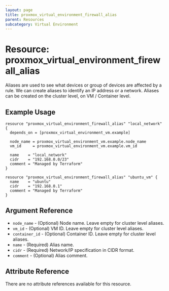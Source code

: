```yaml
---
layout: page
title: proxmox_virtual_environment_firewall_alias
parent: Resources
subcategory: Virtual Environment
---
```


# Resource: proxmox_virtual_environment_firewall_alias

Aliases are used to see what devices or group of devices are affected by a rule.
We can create aliases to identify an IP address or a network. Aliases can be
created on the cluster level, on VM / Container level.

## Example Usage

```hcl
resource "proxmox_virtual_environment_firewall_alias" "local_network" {
  depends_on = [proxmox_virtual_environment_vm.example]

  node_name = proxmox_virtual_environment_vm.example.node_name
  vm_id     = proxmox_virtual_environment_vm.example.vm_id

  name    = "local_network"
  cidr    = "192.168.0.0/23"
  comment = "Managed by Terraform"
}

resource "proxmox_virtual_environment_firewall_alias" "ubuntu_vm" {
  name    = "ubuntu"
  cidr    = "192.168.0.1"
  comment = "Managed by Terraform"
}
```

## Argument Reference

- `node_name` - (Optional) Node name. Leave empty for cluster level aliases.
- `vm_id` - (Optional) VM ID. Leave empty for cluster level aliases.
- `container_id` - (Optional) Container ID. Leave empty for cluster level aliases.
- `name` - (Required) Alias name.
- `cidr` - (Required) Network/IP specification in CIDR format.
- `comment` - (Optional) Alias comment.

## Attribute Reference

There are no attribute references available for this resource.
